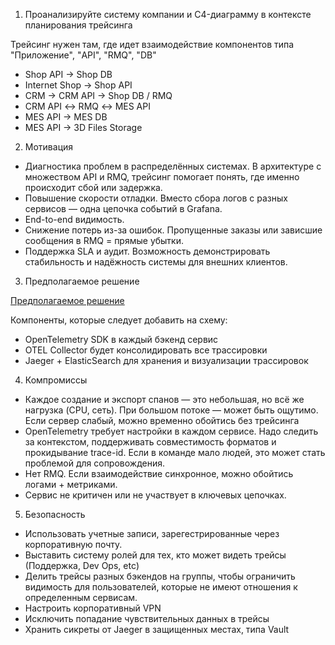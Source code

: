 1. Проанализируйте систему компании и C4-диаграмму в контексте планирования трейсинга

Трейсинг нужен там, где идет взаимодействие компонентов типа "Приложение", "API", "RMQ", "DB"
- Shop API → Shop DB
- Internet Shop → Shop API
- CRM → CRM API → Shop DB / RMQ
- CRM API ↔ RMQ ↔ MES API
- MES API → MES DB
- MES API → 3D Files Storage

2. Мотивация
- Диагностика проблем в распределённых системах.
  В архитектуре с множеством API и RMQ, трейсинг помогает понять, где именно происходит сбой или задержка.
- Повышение скорости отладки.
  Вместо сбора логов с разных сервисов — одна цепочка событий в Grafana.
- End-to-end видимость.
- Снижение потерь из-за ошибок. Пропущенные заказы или зависшие сообщения в RMQ = прямые убытки.
- Поддержка SLA и аудит. Возможность демонстрировать стабильность и надёжность системы для внешних клиентов.

3. Предполагаемое решение

[Предполагаемое решение](Предлагаемое_решение.drawio)

Компоненты, которые следует добавить на схему:
- OpenTelemetry SDK в каждый бэкенд сервис
- OTEL Collector будет консолидировать все трассировки
- Jaeger + ElasticSearch для хранения и визуализации трассировок

4. Компромиссы
- Каждое создание и экспорт спанов — это небольшая, но всё же нагрузка (CPU, сеть). 
  При большом потоке — может быть ощутимо. Если сервер слабый, можно временно обойтись без трейсинга
- OpenTelemetry требует настройки в каждом сервисе. 
  Надо следить за контекстом, поддерживать совместимость форматов и прокидывание trace-id.
  Если в команде мало людей, это может стать проблемой для сопровождения.
- Нет RMQ. Если взаимодействие синхронное, можно обойтись логами + метриками.
- Сервис не критичен или не участвует в ключевых цепочках.

5. Безопасность
- Использовать учетные записи, зарегестрированные через корпоративную почту.
- Выставить систему ролей для тех, кто может видеть трейсы (Поддержка, Dev Ops, etc)
- Делить трейсы разных бэкендов на группы, чтобы ограничить видимость для пользователей, которые не имеют отношения 
  к определенным сервисам.
- Настроить корпоративный VPN
- Исключить попадание чувствительных данных в трейсы
- Хранить сикреты от Jaeger в защищенных местах, типа Vault


